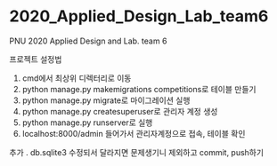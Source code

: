 # 2020_Applied_Design_Lab_team6
PNU 2020 Applied Design and Lab. team 6 



프로젝트 설정법
 1. cmd에서 최상위 디렉터리로 이동
 2. python manage.py makemigrations competitions로 테이블 만들기
 3. python manage.py migrate로 마이그레이션 실행
 4. python manage.py createsuperuser로 관리자 계정 생성
 5. python manage.py runserver로 실행
 6. localhost:8000/admin 들어가서 관리자계정으로 접속, 테이블 확인
 

추가 . db.sqlite3 수정되서 달라지면 문제생기니 제외하고 commit, push하기
